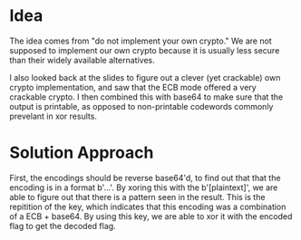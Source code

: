 # Idea
The idea comes from "do not implement your own crypto." We are not supposed
to implement our own crypto because it is usually less secure than their widely
available alternatives. 

I also looked back at the slides to figure out a clever (yet crackable) own crypto
implementation, and saw that the ECB mode offered a very crackable crypto. I then
combined this with base64 to make sure that the output is printable, as opposed to 
non-printable codewords commonly prevelant in xor results. 

# Solution Approach
First, the encodings should be reverse base64'd, to find out that that the encoding
is in a format b'...'. By xoring this with the b'[plaintext]', we are able to figure
out that there is a pattern seen in the result. This is the repitition of the key, which
indicates that this encoding was a combination of a ECB + base64. By using this key, we are
able to xor it with the encoded flag to get the decoded flag.



